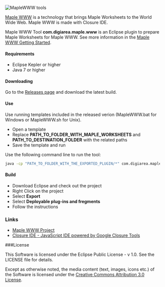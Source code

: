 ![MapleWWW tools](http://digi-area.com/images/light/maplewww/logo.png)

[Maple WWW](http://digi-area.com/light/MapleWWW/) is a technology that brings Maple Worksheets to the World Wide Web. Maple WWW is made with Closure IDE. 

Maple WWW Tool **com.digiarea.maple.www** is an Eclipse plugin to prepare Maple Worksheets for Maple WWW. See more information in the [Maple WWW Getting Started](http://digi-area.com/light/MapleWWW/getting-started.php).

#### Requirements
 - Eclipse Kepler or higher
 - Java 7 or higher

#### Downloading

Go to the [Releases page](https://github.com/DigiArea/maple-www/releases) and download the latest build.

#### Use

Use running templates included in the released verion (MapleWWW.bat for Windows or MapleWWW.sh for Unix).

 - Open a template
 - Replace **PATH_TO_FOLDER_WITH_MAPLE_WORKSHEETS** and **PATH_TO_DESTINATION_FOLDER** with the related paths
 - Save the template and run

Use the following command line to run the tool:
```bash
java -cp "PATH_TO_FOLDER_WITH_THE_EXPORTED_PLUGIN/*" com.digiarea.maple.www.Converter -src "PATH_TO_FOLDER_WITH_MAPLE_WORKSHEETS" -dst "PATH_TO_DESTINATION_FOLDER" -url "URL_OF_MAPLE_WWW_JS" -kind ANY
```

#### Build

 - Download Eclipse and check out the project
 - Right Click on the project
 - Select **Export**
 - Select **Deployable plug-ins and fregments**
 - Follow the instructions

### Links
 
 - [Maple WWW Project](http://digi-area.com/light/MapleWWW/)
 - [Closure IDE - JavaScript IDE powered by Google Closure Tools](http://digi-area.com/ClosureIDE/)

###License

This Software is licensed under the Eclipse Public License - v 1.0. See the LICENSE file for details.

Except as otherwise noted, the media content (text, images, icons etc.) of the Software is licensed under the 
[Creative Commons Attribution 3.0 License](http://creativecommons.org/licenses/by/3.0/).
